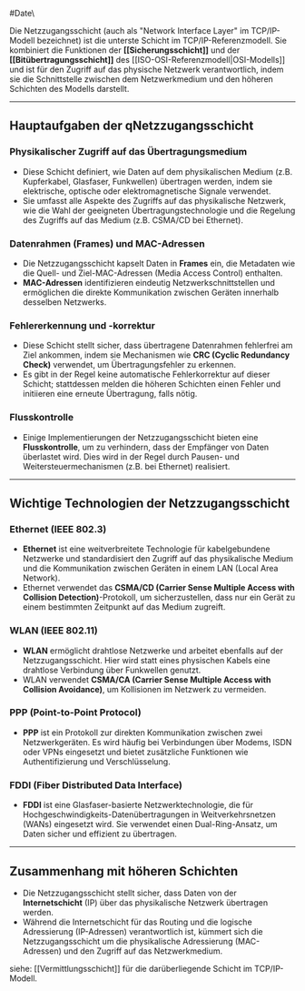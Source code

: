 #Date\

Die Netzzugangsschicht (auch als "Network Interface Layer" im TCP/IP-Modell bezeichnet) ist die unterste Schicht im TCP/IP-Referenzmodell. Sie kombiniert die Funktionen der **[[Sicherungsschicht]]** und der **[[Bitübertragungsschicht]]** des [[ISO-OSI-Referenzmodell|OSI-Modells]] und ist für den Zugriff auf das physische Netzwerk verantwortlich, indem sie die Schnittstelle zwischen dem Netzwerkmedium und den höheren Schichten des Modells darstellt.

---

## Hauptaufgaben der qNetzzugangsschicht

### Physikalischer Zugriff auf das Übertragungsmedium

- Diese Schicht definiert, wie Daten auf dem physikalischen Medium (z.B. Kupferkabel, Glasfaser, Funkwellen) übertragen werden, indem sie elektrische, optische oder elektromagnetische Signale verwendet.
- Sie umfasst alle Aspekte des Zugriffs auf das physikalische Netzwerk, wie die Wahl der geeigneten Übertragungstechnologie und die Regelung des Zugriffs auf das Medium (z.B. CSMA/CD bei Ethernet).

### Datenrahmen (Frames) und MAC-Adressen

- Die Netzzugangsschicht kapselt Daten in **Frames** ein, die Metadaten wie die Quell- und Ziel-MAC-Adressen (Media Access Control) enthalten.
- **MAC-Adressen** identifizieren eindeutig Netzwerkschnittstellen und ermöglichen die direkte Kommunikation zwischen Geräten innerhalb desselben Netzwerks.

### Fehlererkennung und -korrektur

- Diese Schicht stellt sicher, dass übertragene Datenrahmen fehlerfrei am Ziel ankommen, indem sie Mechanismen wie **CRC (Cyclic Redundancy Check)** verwendet, um Übertragungsfehler zu erkennen.
- Es gibt in der Regel keine automatische Fehlerkorrektur auf dieser Schicht; stattdessen melden die höheren Schichten einen Fehler und initiieren eine erneute Übertragung, falls nötig.

### Flusskontrolle

- Einige Implementierungen der Netzzugangsschicht bieten eine **Flusskontrolle**, um zu verhindern, dass der Empfänger von Daten überlastet wird. Dies wird in der Regel durch Pausen- und Weitersteuermechanismen (z.B. bei Ethernet) realisiert.

---

## Wichtige Technologien der Netzzugangsschicht

### Ethernet (IEEE 802.3)

- **Ethernet** ist eine weitverbreitete Technologie für kabelgebundene Netzwerke und standardisiert den Zugriff auf das physikalische Medium und die Kommunikation zwischen Geräten in einem LAN (Local Area Network).
- Ethernet verwendet das **CSMA/CD (Carrier Sense Multiple Access with Collision Detection)**-Protokoll, um sicherzustellen, dass nur ein Gerät zu einem bestimmten Zeitpunkt auf das Medium zugreift.

### WLAN (IEEE 802.11)

- **WLAN** ermöglicht drahtlose Netzwerke und arbeitet ebenfalls auf der Netzzugangsschicht. Hier wird statt eines physischen Kabels eine drahtlose Verbindung über Funkwellen genutzt.
- WLAN verwendet **CSMA/CA (Carrier Sense Multiple Access with Collision Avoidance)**, um Kollisionen im Netzwerk zu vermeiden.

### PPP (Point-to-Point Protocol)

- **PPP** ist ein Protokoll zur direkten Kommunikation zwischen zwei Netzwerkgeräten. Es wird häufig bei Verbindungen über Modems, ISDN oder VPNs eingesetzt und bietet zusätzliche Funktionen wie Authentifizierung und Verschlüsselung.

### FDDI (Fiber Distributed Data Interface)

- **FDDI** ist eine Glasfaser-basierte Netzwerktechnologie, die für Hochgeschwindigkeits-Datenübertragungen in Weitverkehrsnetzen (WANs) eingesetzt wird. Sie verwendet einen Dual-Ring-Ansatz, um Daten sicher und effizient zu übertragen.

---

## Zusammenhang mit höheren Schichten

- Die Netzzugangsschicht stellt sicher, dass Daten von der **Internetschicht** (IP) über das physikalische Netzwerk übertragen werden.
- Während die Internetschicht für das Routing und die logische Adressierung (IP-Adressen) verantwortlich ist, kümmert sich die Netzzugangsschicht um die physikalische Adressierung (MAC-Adressen) und den Zugriff auf das Netzwerkmedium.

siehe: [[Vermittlungsschicht]] für die darüberliegende Schicht im TCP/IP-Modell.
